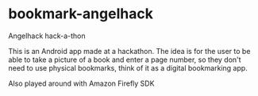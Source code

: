 bookmark-angelhack
==================

Angelhack hack-a-thon

This is an Android app made at a hackathon. The idea is for the user to be able to take a picture of a book 
and enter a page number, so they don't need to use physical bookmarks, think of it as a digital bookmarking app.

Also played around with Amazon Firefly SDK
